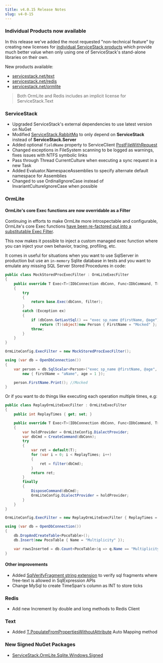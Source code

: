 ```yaml
---
title: v4.0.15 Release Notes
slug: v4-0-15
---
```


### Individual Products now available

In this release we've added the most requested "non-technical feature" by creating new licenses for [individual ServiceStack products](https://servicestack.net/#products) which provide
much better value when only using one of ServiceStack's stand-alone libraries on their own. 

New products available:

  - [servicestack.net/text](https://servicestack.net/text)
  - [servicestack.net/redis](https://servicestack.net/redis)
  - [servicestack.net/ormlite](https://servicestack.net/ormlite)

> Both OrmLite and Redis includes an implicit license for ServiceStack.Text

### ServiceStack

  - Upgraded ServiceStack's external dependencies to use latest version on NuGet
  - Modified [ServiceStack.RabbitMq](http://www.nuget.org/packages/ServiceStack.RabbitMq) to only depend on **ServiceStack** instead of **ServiceStack.Server**
  - Added optional `fieldName` property to ServiceClient [PostFileWithRequest](https://github.com/ServiceStack/ServiceStack/blob/master/src/ServiceStack.Interfaces/IRestClient.cs#L52-L55)
  - Changed exceptions in FileSystem scanning to be logged as warnings, fixes issues with NTFS symbolic links
  - Pass through Thread CurrentCulture when executing a sync request in a new Task
  - Added Evaluator.NamespaceAssemblies to specify alternate default namespace for Assemblies 
  - Changed to use OrdinalIgnoreCase instead of InvariantCultureIgnoreCase when possible

### OrmLite

#### OrmLite's core Exec functions are now overridable as a Filter

Continuing in efforts to make OrmLite more introspectable and configurable, OrmLite's core Exec functions 
[have been re-factored out into a substitutable Exec Filter](https://github.com/ServiceStack/ServiceStack.OrmLite/commit/fa55404200f4a319eae3a298b648462dadafce5e).

This now makes it possible to inject a custom managed exec function where you can inject your own behavior, tracing, profiling, etc.

It comes in useful for situations when you want to use SqlServer in production but use an `in-memory` Sqlite database in tests and you want to emulate any missing SQL Server Stored Procedures in code:

```csharp
public class MockStoredProcExecFilter : OrmLiteExecFilter
{
    public override T Exec<T>(IDbConnection dbConn, Func<IDbCommand, T> filter)
    {
        try
        {
            return base.Exec(dbConn, filter);
        }
        catch (Exception ex)
        {
            if (dbConn.GetLastSql() == "exec sp_name @firstName, @age")
                return (T)(object)new Person { FirstName = "Mocked" };
            throw;
        }
    }
}

OrmLiteConfig.ExecFilter = new MockStoredProcExecFilter();

using (var db = OpenDbConnection())
{
    var person = db.SqlScalar<Person>("exec sp_name @firstName, @age",
        new { firstName = "aName", age = 1 });

    person.FirstName.Print(); //Mocked
}
```
Or if you want to do things like executing each operation multiple times, e.g:

```csharp
public class ReplayOrmLiteExecFilter : OrmLiteExecFilter
{
    public int ReplayTimes { get; set; }

    public override T Exec<T>(IDbConnection dbConn, Func<IDbCommand, T> filter)
    {
        var holdProvider = OrmLiteConfig.DialectProvider;
        var dbCmd = CreateCommand(dbConn);
        try
        {
            var ret = default(T);
            for (var i = 0; i < ReplayTimes; i++)
            {
                ret = filter(dbCmd);
            }
            return ret;
        }
        finally
        {
            DisposeCommand(dbCmd);
            OrmLiteConfig.DialectProvider = holdProvider;
        }
    }
}

OrmLiteConfig.ExecFilter = new ReplayOrmLiteExecFilter { ReplayTimes = 3 };

using (var db = OpenDbConnection())
{
    db.DropAndCreateTable<PocoTable>();
    db.Insert(new PocoTable { Name = "Multiplicity" });

    var rowsInserted = db.Count<PocoTable>(q => q.Name == "Multiplicity"); //3
}
```

#### Other improvements

  - Added [SqlVerifyFragment string extension](https://github.com/ServiceStack/ServiceStack.OrmLite/commit/7f0711aa3368087037d8b7b84cf9f70f1ea2b191) to verify sql fragments where free-text is allowed in SqlExpression APIs  
  - Change MySql to create TimeSpan's column as INT to store ticks

### Redis

  - Add new Increment by double and long methods to Redis Client

### Text

  - Added [T.PopulateFromPropertiesWithoutAttribute](https://github.com/ServiceStack/ServiceStack.Text/commit/9bd0cc35c0a4e3ddcb7e6b6b88e760f45496145b) Auto Mapping method

### New Signed NuGet Packages

  - [ServiceStack.OrmLite.Sqlite.Windows.Signed](http://www.nuget.org/packages/ServiceStack.OrmLite.Sqlite.Windows.Signed) 
